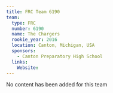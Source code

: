 ```yaml
---
title: FRC Team 6190
team:
  type: FRC
  number: 6190
  name: The Chargers
  rookie_year: 2016
  location: Canton, Michigan, USA
  sponsors:
    - Canton Preparatory High School
  links:
    Website: 
---
```

No content has been added for this team